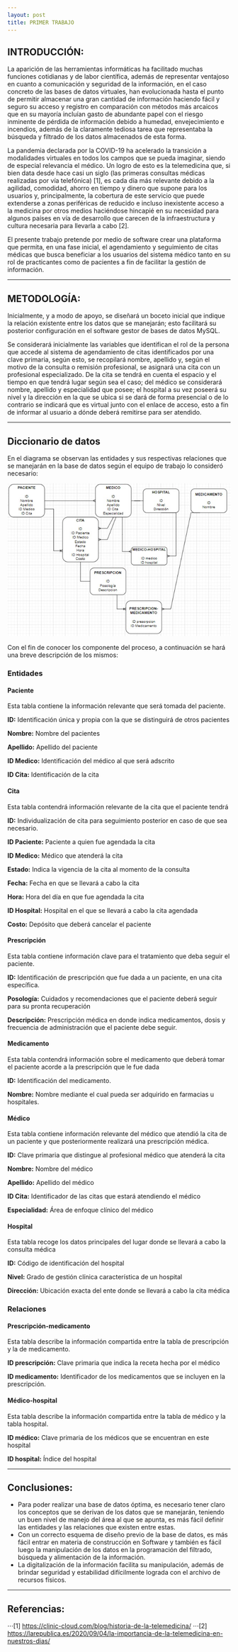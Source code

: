 ```yaml
---
layout: post
title: PRIMER TRABAJO
---
```

## INTRODUCCIÓN:
La aparición de las herramientas informáticas ha facilitado muchas funciones cotidianas y de labor científica, además de representar ventajoso en cuanto a comunicación y seguridad
de la información, en el caso concreto de las bases de datos virtuales, han evolucionada hasta el punto de permitir almacenar una gran cantidad de información haciendo fácil y 
seguro su acceso y registro en comparación con métodos más arcaicos que en su mayoría incluían gasto de abundante papel con el riesgo inminente de pérdida de información debido 
a humedad, envejecimiento e incendios, además de la claramente tediosa tarea que representaba la búsqueda y filtrado de los datos almacenados de esta forma. 

La pandemia declarada por la COVID-19 ha acelerado la transición a modalidades virtuales en todos los campos que se pueda imaginar, siendo de especial relevancia el médico. 
Un logro de esto es la telemedicina que, si bien data desde hace casi un siglo (las primeras consultas médicas realizadas por vía telefónica) [1], es cada día más relevante debido a la agilidad, comodidad, ahorro en tiempo y dinero que supone para los usuarios y, principalmente, la cobertura de este servicio que puede extenderse a zonas periféricas de reducido e incluso inexistente acceso a la medicina por otros medios haciéndose hincapié en su necesidad para algunos países en vía de desarrollo que carecen de la infraestructura y cultura necesaria para llevarla a cabo [2]. 

El presente trabajo pretende por medio de software crear una plataforma que permita, en una fase inicial, el agendamiento y seguimiento de citas médicas que busca beneficiar a los usuarios del sistema médico tanto en su rol de practicantes como de pacientes a fin de facilitar la gestión de información.


---------------------------------------


## METODOLOGÍA:
Inicialmente, y a modo de apoyo, se diseñará un boceto inicial que indique la relación existente entre los datos que se manejarán; esto facilitará su posterior configuración en el software gestor de bases de datos MySQL.


Se considerará inicialmente las variables que identifican el rol de la persona que accede al sistema de agendamiento de citas identificados por una clave primaria, según esto, 
se recopilará nombre, apellido y, según el motivo de la consulta o remisión profesional, se asignará una cita con un profesional especializado. De la cita se tendrá en cuenta el 
espacio y el tiempo en que tendrá lugar según sea el caso; del médico se considerará nombre, apellido y especialidad que posee; el hospital a su vez poseerá su nivel y la 
dirección en la que se ubica si se dará de forma presencial o de lo contrario se indicará que es virtual junto con el enlace de acceso, esto a fin de informar al usuario a 
dónde deberá remitirse para ser atendido.


---------------------------------------



## Diccionario de datos 
En el diagrama se observan las entidades y sus respectivas relaciones que se manejarán en la base de datos según el equipo de trabajo lo consideró necesario:


![Diagrama](images/diag.jpeg)


Con el fin de conocer los componente del proceso, a continuación se hará una breve descripción de los mismos:
### Entidades
#### Paciente
Esta tabla contiene la información relevante que será tomada del paciente.


**ID:** Identificación única y propia con la que se distinguirá de otros pacientes
	
	
**Nombre:** Nombre del pacientes
	
	
**Apellido:**  Apellido del paciente
	
	
**ID Medico:** Identificación del médico al que será adscrito
	
	
**ID Cita:** Identificación de la cita 


#### Cita
Esta tabla contendrá información relevante de la cita que el paciente tendrá 


**ID:** Individualización de cita para seguimiento posterior en caso de que sea necesario.  
	
	
**ID Paciente:** Paciente a quien fue agendada la cita
	
	
**ID Medico:**  Médico que atenderá la cita
	
	
**Estado:** Indica la vigencia de la cita al momento de la consulta
	
	
**Fecha:** Fecha en que se llevará a cabo la cita 
	
	
**Hora:** Hora del día en que fue agendada la cita
	
	
**ID Hospital:** Hospital en el que se llevará a cabo la cita agendada 
	
	
**Costo:**  Depósito que deberá cancelar el paciente 
	

#### Prescripción
Esta tabla contiene información clave para el tratamiento que deba seguir el paciente. 


**ID:** Identificación de prescripción que fue dada a un paciente, en una cita específica. 
	
	
**Posología:** Cuidados y recomendaciones que el paciente deberá seguir para su pronta recuperación
	
	
**Descripción:** Prescripción médica en donde indica medicamentos, dosis y frecuencia de administración que el paciente debe seguir.
	

#### Medicamento
Esta tabla contendrá información sobre el medicamento que deberá tomar el paciente acorde a la prescripción que le fue dada


**ID:** Identificación del medicamento.
	
	

**Nombre:** Nombre mediante el cual pueda ser adquirido en farmacias u hospitales. 
	
	
#### Médico
Esta tabla contiene información relevante del médico que atendió la cita de un paciente y que posteriormente realizará una prescripción médica.
	
	
**ID:** Clave primaria que distingue al profesional médico que atenderá la cita
	
	
**Nombre:** Nombre del médico
	
	
**Apellido:** Apellido del médico
	
	
**ID Cita:** Identificador de las citas que estará atendiendo el médico
	
	
**Especialidad:** Área de enfoque clínico del médico
	
	
#### Hospital
Esta tabla recoge los datos principales del lugar donde se llevará a cabo la consulta médica
	
	
**ID:** Código de identificación del hospital
	
	
**Nivel:** Grado de gestión clínica característica de un hospital
	
	
**Dirección:** Ubicación exacta del ente donde se llevará a cabo la cita médica

### Relaciones
#### Prescripción-medicamento
Esta tabla describe la información compartida entre la tabla de prescripción y la de medicamento.
	
	
**ID prescripción:** Clave primaria que indica la receta hecha por el médico
	
	
**ID medicamento:** Identificador de los medicamentos que se incluyen en la prescripción.


#### Médico-hospital
Esta tabla describe la información compartida entre la tabla de médico y la tabla hospital. 
	
	
**ID médico:** Clave primaria de los médicos que se encuentran en este hospital
	
	
**ID hospital:** Índice del hospital


---------------------------------------



## Conclusiones:
*	Para poder realizar una base de datos óptima, es necesario tener claro los conceptos que se derivan de los datos que se manejarán, teniendo un buen nivel de manejo del área
al que se apunta, es más fácil definir las entidades y las relaciones que existen entre estas.
*	Con un correcto esquema de diseño previo de la base de datos, es más fácil entrar en materia de construcción en Software y también es fácil luego la manipulación de los datos
en la programación del filtrado, búsqueda y alimentación de la información.
*	La digitalización de la información facilita su manipulación, además de brindar seguridad y estabilidad difícilmente lograda con el archivo de recursos físicos.


---------------------------------------



## Referencias:
⋅⋅⋅[1] https://clinic-cloud.com/blog/historia-de-la-telemedicina/
⋅⋅⋅[2] https://larepublica.es/2020/09/04/la-importancia-de-la-telemedicina-en-nuestros-dias/

